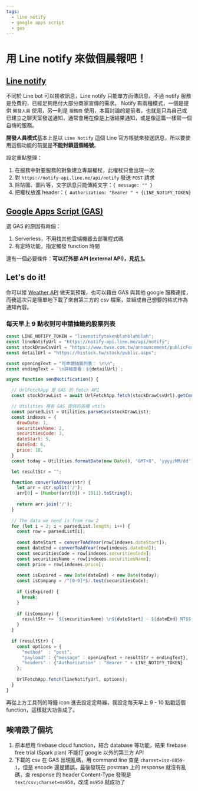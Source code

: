 ```yaml
---
tags:
  - line notify
  - google apps script
  - gas
---
```


# 用 Line notify 來做個晨報吧！

<Tags :tags="$page.frontmatter.tags" />

## [Line notify](https://notify-bot.line.me/zh_TW/)

不同於 Line bot 可以接收訊息，Line notify 只能單方面傳訊息，不過 notify 服務是免費的，已經足夠應付大部分商家宣傳的需求。
Notify 有兩種模式，一個是提供 `開發人員` 使用，另一則是 `服務商` 使用，本篇討論的是前者，也就是只為自己或已建立之聊天室發送通知，通常會用在像是上版結果通知，或是像這篇一樣寫一個自嗨的服務。

**開發人員模式**基本上是以 `Line Notify` 這個 Line 官方帳號來發送訊息，所以要使用這個功能的前提是**不能封鎖這個帳號**。

設定重點整理：
  1. 在服務中對要服務的對象建立專屬權杖，此權杖只會出現一次
  1. 對 `https://notify-api.line.me/api/notify` 發送 `POST` 請求
  1. 除貼圖、圖片等，文字訊息只能傳純文字：`{ message: "" }`
  1. 把權杖放進 header：`{ Authorization: "Bearer " + {LINE_NOTIFY_TOKEN}`

## [Google Apps Script (GAS)](https://developers.google.com/apps-script)

選 GAS 的原因有兩個：
  1. Serverless，不用找其他雲端機器去部署程式碼
  2. 有定時功能，指定觸發 function 時間

還有一個必要條件：**可以打外部 API (external API)，見[坑 1](#唉唷跌了個坑)。**

## Let's do it! 

你可以接 [Weather API](https://openweathermap.org/api) 做天氣預報，也可以藉由 GAS 與其他 google 服務連接，而我這次只是簡單地下載了來自第三方的 csv 檔案，並組成自己想要的格式作為通知內容。

### 每天早上 9 點收到可申請抽籤的股票列表

```jsx
const LINE_NOTIFY_TOKEN = "linenotifytokenblahblahblah";
const lineNotifyUrl = "https://notify-api.line.me/api/notify";
const stockDrawCsvUrl = "https://www.twse.com.tw/announcement/publicForm?response=csv&yy=2020";
const detailUrl = "https://histock.tw/stock/public.aspx";

const openingText = "可申請抽籤列表： \n\n";
const endingText = `\n詳細查看：${detailUrl}`;

async function sendNotification() {

  // UrlFetchApp 是 GAS 的 fetch API
  const stockDrawList = await UrlFetchApp.fetch(stockDrawCsvUrl).getContentText("ms950");

  // Utilities 裡有 GAS 提供的各種 utils
  const parsedList = Utilities.parseCsv(stockDrawList);
  const indexes = {
    drawDate: 1,
    securitiesName: 2,
    securitiesCode: 3,
    dateStart: 5,
    dateEnd: 6,
    price: 10,
  }
  const today = Utilities.formatDate(new Date(), "GMT+8", 'yyyy/MM/dd');

  let resultStr = "";

  function converToAdYear(str) {
    let arr = str.split('/');
    arr[0] = (Number(arr[0]) + 1911).toString();
    
    return arr.join('/');
  }
  
  // The data we need is from row 2
  for (let i = 2; i < parsedList.length; i++) {
    const row = parsedList[i];
    
    const dateStart = converToAdYear(row[indexes.dateStart]);
    const dateEnd = converToAdYear(row[indexes.dateEnd]);
    const securitiesCode = row[indexes.securitiesCode];
    const securitiesName = row[indexes.securitiesName];
    const price = row[indexes.price];
    
    const isExpired = new Date(dateEnd) < new Date(today);
    const isCompany = /^[0-9]*$/.test(securitiesCode);
    
    if (isExpired) {
      break;
    }
    
    if (isCompany) {
      resultStr += `${securitiesName} \n${dateStart} - ${dateEnd} NT$${price} \n`;
    }
  }
  
  if (resultStr) {
    const options = {
      "method"  : "post",
      "payload" : {"message" : openingText + resultStr + endingText},
      "headers" : {"Authorization" : "Bearer " + LINE_NOTIFY_TOKEN}
    };
    
    UrlFetchApp.fetch(lineNotifyUrl, options);
  }
}
```
再從上方工具列的時鐘 icon 進去設定定時器，我設定每天早上 9 - 10 點戳這個 function，這樣就大功告成了。

## 唉唷跌了個坑

1. 原本想用 firebase cloud function，結合 database 等功能，結果 firebase free trial (Spark plan) 不能打 google 以外的第三方 API
2. 下載的 csv 在 GAS 出現亂碼，用 command line 查是 `charset=iso-8859-1`，但是 encode 還是錯誤，最後發現在 postman 上的 response 就沒有亂碼，查 response 的 header Content-Type 發現是 `text/csv;charset=ms950`，改成 `ms950` 就成功了

<CustomVssue :title="$page.title" />